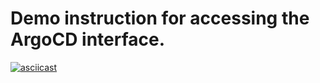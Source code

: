 # Demo instruction for accessing the ArgoCD interface.

[![asciicast](https://asciinema.org/a/656690.svg)](https://asciinema.org/a/656690)
